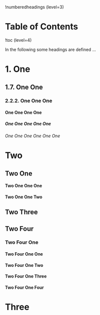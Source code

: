 !numberedheadings (level=3)

# Table of Contents

!toc (level=4)


In the following some headings are defined ...

# 1. One

## 1.7. One One

### 2.2.2. One One One

#### One One One One

##### One One One One One

###### One One One One One One

# Two

## Two One

#### Two One One One

#### Two One One Two

## Two Three

## Two Four

### Two Four One

#### Two Four One One

#### Two Four One Two

#### Two Four One Three

#### Two Four One Four

# Three


